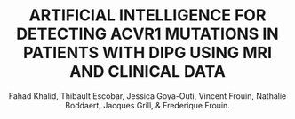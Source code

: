 ---
author: Fahad Khalid, Thibault Escobar, Jessica Goya-Outi, Vincent Frouin, Nathalie Boddaert, Jacques Grill, & Frederique Frouin.
title: ARTIFICIAL INTELLIGENCE FOR DETECTING ACVR1 MUTATIONS IN PATIENTS WITH DIPG USING MRI AND CLINICAL DATA
journal: NEURO-ONCOLOGY
year: 2022
type: article
team: yes
volume: 24
number: 1
pages: 23
---